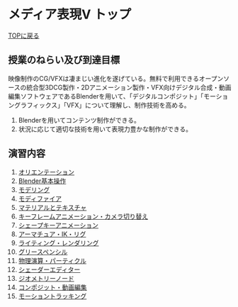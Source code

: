 # メディア表現V トップ

[TOPに戻る](../../index.md)

## 授業のねらい及び到達目標
映像制作のCG/VFXは凄まじい進化を遂げている。無料で利用できるオープンソースの統合型3DCG製作・2Dアニメーション製作・VFX向けデジタル合成・動画編集ソフトウェアであるBlenderを用いて、「デジタルコンポジット」「モーショングラフィックス」「VFX」について理解し、制作技術を高める。

1. Blenderを用いてコンテンツ制作ができる。
2. 状況に応じて適切な技術を用いて表現力豊かな制作ができる。

## 演習内容
1. [オリエンテーション](./mr5_01)
2. [Blender基本操作](./mr5_02)
3. [モデリング](./mr5_03)
4. [モディファイア](./mr5_04)
5. [マテリアルとテキスチャ](./mr5_05)
6. [キーフレームアニメーション・カメラ切り替え](./mr5_06)
7. [シェープキーアニメーション](./mr5_07)
8. [アーマチュア・IK・リグ](./mr5_08)
9.  [ライティング・レンダリング](./mr5_09)
10. [グリースペンシル](./mr5_10)
11. [物理演算・パーティクル](./mr5_11)
12. [シェーダーエディター](./mr5_12)
13. [ジオメトリーノード](./mr5_13)
14. [コンポジット・動画編集](./mr5_14)
15. [モーショントラッキング](./mr5_15)


